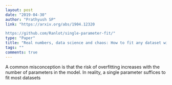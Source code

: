 ```yaml
---
layout: post
date: "2019-04-30"
author: "Prathyush SP"
link: "https://arxiv.org/abs/1904.12320

https://github.com/Ranlot/single-parameter-fit/"
type: "Paper"
title: "Real numbers, data science and chaos: How to fit any dataset with a single parameter"
tags: ""
comments: true
---
```

A common misconception is that the risk of overfitting increases with the number of parameters in the model. In reality, a single parameter suffices to fit most datasets